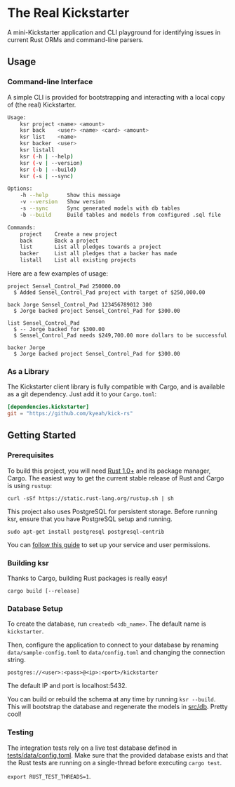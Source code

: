 The Real Kickstarter
=====================

A mini-Kickstarter application and CLI playground for identifying issues in current Rust ORMs and command-line parsers.

## Usage

### Command-line Interface

A simple CLI is provided for bootstrapping and interacting with a local copy of (the real) Kickstarter.

```sh
Usage:
    ksr project <name> <amount>
    ksr back    <user> <name> <card> <amount>
    ksr list    <name>
    ksr backer  <user>
    ksr listall
    ksr (-h | --help)
    ksr (-v | --version)
    ksr (-b | --build)
    ksr (-s | --sync)

Options:
    -h --help      Show this message
    -v --version   Show version
    -s --sync      Sync generated models with db tables
    -b --build     Build tables and models from configured .sql file

Commands:
    project    Create a new project
    back       Back a project
    list       List all pledges towards a project
    backer     List all pledges that a backer has made
    listall    List all existing projects
```

Here are a few examples of usage:
```
project Sensel_Control_Pad 250000.00
  $ Added Sensel_Control_Pad project with target of $250,000.00

back Jorge Sensel_Control_Pad 123456789012 300
  $ Jorge backed project Sensel_Control_Pad for $300.00

list Sensel_Control_Pad
  $ -- Jorge backed for $300.00
  $ Sensel_Control_Pad needs $249,700.00 more dollars to be successful

backer Jorge
  $ Jorge backed project Sensel_Control_Pad for $300.00
```

### As a Library

The Kickstarter client library is fully compatible with Cargo, and is available as a git dependency. Just add it to your `Cargo.toml`:

```toml
[dependencies.kickstarter]
git = "https://github.com/kyeah/kick-rs"
```

## Getting Started

### Prerequisites

To build this project, you will need [Rust 1.0+](https://www.rust-lang.org) and its package manager, Cargo. The easiest way to get the current stable release of Rust and Cargo is using `rustup`:

`curl -sSf https://static.rust-lang.org/rustup.sh | sh`

This project also uses PostgreSQL for persistent storage. Before running ksr, ensure that you have PostgreSQL setup and running. 

`sudo apt-get install postgresql postgresql-contrib`

You can [follow this guide](https://help.ubuntu.com/lts/serverguide/postgresql.html) to set up your service and user permissions.

### Building ksr

Thanks to Cargo, building Rust packages is really easy! 

`cargo build [--release]`

### Database Setup

To create the database, run `createdb <db_name>`. The default name is `kickstarter`. 

Then, configure the application to connect to your database by renaming `data/sample-config.toml` to `data/config.toml` and changing the connection string.

`postgres://<user>:<pass>@<ip>:<port>/kickstarter`

The default IP and port is localhost:5432.

You can build or rebuild the schema at any time by running `ksr --build`. This will bootstrap the database and regenerate the models in [src/db](src/db). Pretty cool!

### Testing

The integration tests rely on a live test database defined in [tests/data/config.toml](tests/data/config.toml). Make sure that the provided database exists and that the Rust tests are running on a single-thread before executing `cargo test`.

`export RUST_TEST_THREADS=1`.
